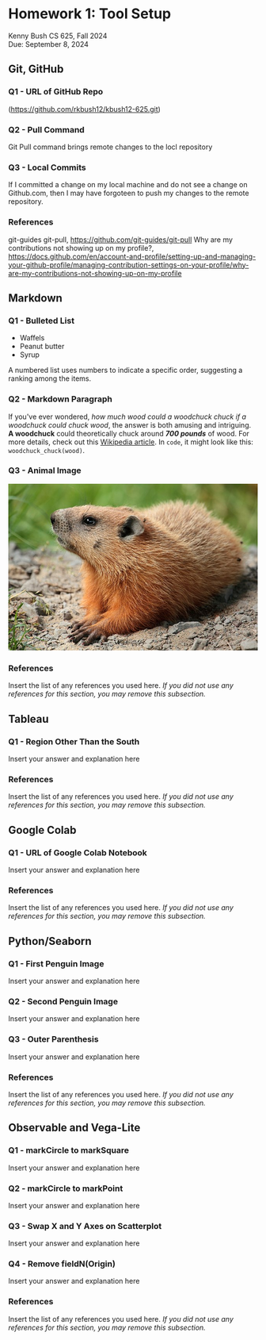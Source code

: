 # Homework 1: Tool Setup

Kenny Bush 
CS 625, Fall 2024  
Due: September 8, 2024

## Git, GitHub

### Q1 - URL of GitHub Repo

(https://github.com/rkbush12/kbush12-625.git)

### Q2 - Pull Command

Git Pull command brings remote changes to the locl repository

### Q3 - Local Commits

If I committed a change on my local machine and do not see a change on Github.com, then I may have forgoteen to push my changes to the remote repository.

### References

git-guides git-pull, <https://github.com/git-guides/git-pull>
Why are my contributions not showing up on my profile?, <https://docs.github.com/en/account-and-profile/setting-up-and-managing-your-github-profile/managing-contribution-settings-on-your-profile/why-are-my-contributions-not-showing-up-on-my-profile>

## Markdown

### Q1 - Bulleted List

- Waffels
- Peanut butter
- Syrup

A numbered list uses numbers to indicate a specific order, suggesting a ranking among the items.

### Q2 - Markdown Paragraph

If you've ever wondered, *how much wood could a woodchuck chuck if a woodchuck could chuck wood*, the answer is both amusing and intriguing. **A woodchuck** could theoretically chuck around ***700 pounds*** of wood. For more details, check out this [Wikipedia article](https://en.wikipedia.org/wiki/How_much_wood_would_a_woodchuck_chuck%3F). In `code`, it might look like this: `woodchuck_chuck(wood)`.

### Q3 - Animal Image

![A Woodchuck](assets\img\woodchuck.jpg)

### References

Insert the list of any references you used here. *If you did not use any references for this section, you may remove this subsection.*

## Tableau

### Q1 - Region Other Than the South

Insert your answer and explanation here

### References

Insert the list of any references you used here. *If you did not use any references for this section, you may remove this subsection.*

## Google Colab

### Q1 - URL of Google Colab Notebook

Insert your answer and explanation here

### References

Insert the list of any references you used here. *If you did not use any references for this section, you may remove this subsection.*

## Python/Seaborn

### Q1 - First Penguin Image

Insert your answer and explanation here

### Q2 - Second Penguin Image

Insert your answer and explanation here

### Q3 - Outer Parenthesis

Insert your answer and explanation here

### References

Insert the list of any references you used here. *If you did not use any references for this section, you may remove this subsection.*

## Observable and Vega-Lite

### Q1 - markCircle to markSquare

Insert your answer and explanation here

### Q2 - markCircle to markPoint

Insert your answer and explanation here

### Q3 - Swap X and Y Axes on Scatterplot

Insert your answer and explanation here

### Q4 - Remove fieldN(Origin)

Insert your answer and explanation here

### References

Insert the list of any references you used here. *If you did not use any references for this section, you may remove this subsection.*
